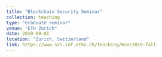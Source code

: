 ```yaml
---
title: "Blockchain Security Seminar"
collection: teaching
type: "Graduate seminar"
venue: "ETH Zurich"
date: 2019-09-01
location: "Zurich, Switzerland"
link: https://www.sri.inf.ethz.ch/teaching/bsec2019-fall
---
```

